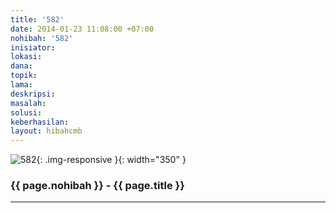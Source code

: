 ```yaml
---
title: '582'
date: 2014-01-23 11:08:00 +07:00
nohibah: '582'
inisiator: 
lokasi: 
dana: 
topik: 
lama: 
deskripsi: 
masalah: 
solusi: 
keberhasilan: 
layout: hibahcmb
---
```


![582](/static/img/hibahcmb/582.png){: .img-responsive }{: width="350" }

### {{ page.nohibah }} - {{ page.title }}

---

